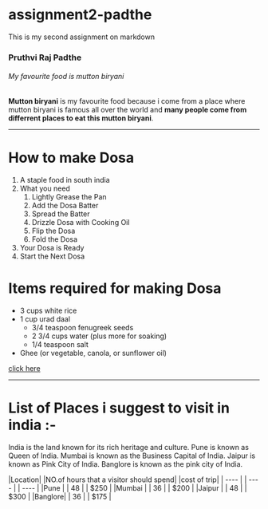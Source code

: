 # assignment2-padthe
This is my second assignment on markdown

### Pruthvi Raj Padthe

###### My favourite food is mutton biryani

**Mutton biryani** is my favourite food because i come from a place where mutton biryani is famous all over the world and **many people come from differrent places to eat this mutton biryani**.

---

# How to make Dosa 
1. A staple food in south india 
1. What you need 
    1. Lightly Grease the Pan
    2. Add the Dosa Batter
    3. Spread the Batter
    4. Drizzle Dosa with Cooking Oil
    5. Flip the Dosa
    6. Fold the Dosa
1. Your Dosa is Ready
1. Start the Next Dosa

# Items required for making Dosa
  * 3 cups white rice
  * 1 cup urad daal
    * 3/4 teaspoon fenugreek seeds
    * 2 3/4 cups water (plus more for soaking)
    * 1/4 teaspoon salt
* Ghee (or vegetable, canola, or sunflower oil)

[click here](AboutMe.md)

---

# List of Places i suggest to visit in india :-


India is the land known for its rich heritage and culture. Pune is known as Queen of India. Mumbai is known as the Business Capital of India. Jaipur is known as Pink City of India. Banglore is known as the pink city of India.


 |Location|          |NO.of hours that a visitor should spend|     |cost of trip|
 |  ----  |          |                ----                   |     |   ----     |
 |Pune    |          |                 48                    |     |    $250    |
 |Mumbai  |          |                 36                    |     |    $200    |
 |Jaipur  |          |                 48                    |     |    $300    |
 |Banglore|          |                 36                    |     |    $175    |  

